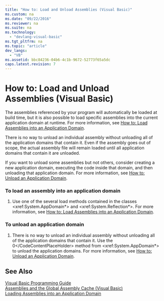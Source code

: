 ```yaml
---
title: "How to: Load and Unload Assemblies (Visual Basic)"
ms.custom: na
ms.date: "09/22/2016"
ms.reviewer: na
ms.suite: na
ms.technology: 
  - "devlang-visual-basic"
ms.tgt_pltfrm: na
ms.topic: "article"
dev_langs: 
  - "VB"
ms.assetid: bbc84236-04b6-4c1b-9672-52773f65a5dc
caps.latest.revision: 7
---
```

# How to: Load and Unload Assemblies (Visual Basic)
The assemblies referenced by your program will automatically be loaded at build time, but it is also possible to load specific assemblies into the current application domain at runtime. For more information, see [How to: Load Assemblies into an Application Domain](assetId:///1432aa2d-bd83-4346-bf3b-a1b7920e2aa9).  
  
 There is no way to unload an individual assembly without unloading all of the application domains that contain it. Even if the assembly goes out of scope, the actual assembly file will remain loaded until all application domains that contain it are unloaded.  
  
 If you want to unload some assemblies but not others, consider creating a new application domain, executing the code inside that domain, and then unloading that application domain. For more information, see [How to: Unload an Application Domain](assetId:///f356116d-e415-4f7c-a332-6e6a60227192).  
  
### To load an assembly into an application domain  
  
1.  Use one of the several load methods contained in the classes \<xref:System.AppDomain*> and \<xref:System.Reflection*>. For more information, see [How to: Load Assemblies into an Application Domain](assetId:///1432aa2d-bd83-4346-bf3b-a1b7920e2aa9).  
  
### To unload an application domain  
  
1.  There is no way to unload an individual assembly without unloading all of the application domains that contain it. Use the <CodeContentPlaceHolder>0\</CodeContentPlaceHolder> method from \<xref:System.AppDomain*> to unload the application domains. For more information, see [How to: Unload an Application Domain](assetId:///f356116d-e415-4f7c-a332-6e6a60227192).  
  
## See Also  
 [Visual Basic Programming Guide](../vs140/visual-basic-programming-guide.md)   
 [Assemblies and the Global Assembly Cache (Visual Basic)](../vs140/assemblies-and-the-global-assembly-cache--visual-basic-.md)   
 [Loading Assemblies into an Application Domain](assetId:///1432aa2d-bd83-4346-bf3b-a1b7920e2aa9)